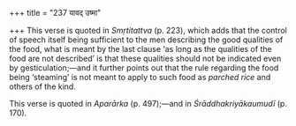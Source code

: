 +++
title = "237 यावद् उष्मा"

+++
This verse is quoted in *Smṛtitattva* (p. 223), which adds that the
control of speech itself being sufficient to the men describing the good
qualities of the food, what is meant by the last clause ‘as long as the
qualities of the food are not described’ is that these qualities should
not be indicated even by gesticulation;—and it further points out that
the rule regarding the food being ‘steaming’ is not meant to apply to
such food as *parched rice* and others of the kind.

This verse is quoted in *Aparārka* (p. 497);—and in
*Śrāddhakriyākaumudī* (p. 170).


